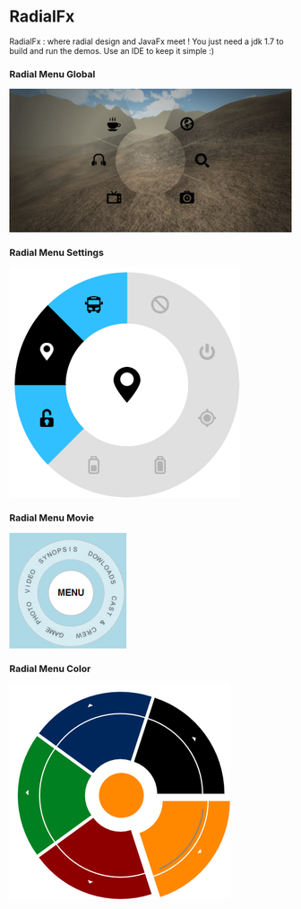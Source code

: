 RadialFx
========

RadialFx : where radial design and JavaFx meet !
You just need a jdk 1.7 to build and run the demos.
Use an IDE to keep it simple :)


### Radial Menu Global
![Radial Menu Global](/image/radialmenugame.png "Radial Menu Global")

### Radial Menu Settings
![Radial Menu Settings](/image/radialmenusettings.png "Radial Menu Settings")

### Radial Menu Movie
![Radial Menu Movie](/image/radialmenumovie.png "Radial Menu Movie")

### Radial Menu Color
![Radial Menu Color](/image/radialmenucolor.png "Radial Menu Color")

